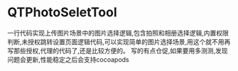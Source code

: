 # QTPhotoSeletTool

一行代码实现上传图片场景中的图片选择逻辑,包含拍照和相册选择逻辑,内置权限判断,未授权跳转设置页面逻辑代码,可以实现简单的图片选择场景,用这个就不用再写那些授权,代理的代码了,还是比较方便的。
写的有点仓促,如果要用多测测,发现问题会更新,性能稳定之后会支持cocoapods

